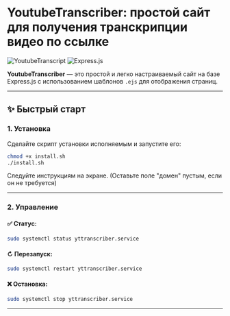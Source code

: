 # YoutubeTranscriber: простой сайт для получения транскрипции видео по ссылке

![YoutubeTranscript](https://img.shields.io/badge/YoutubeTranscript-cc0000?style=for-the-badge&logo=youtube&logoColor=white)
![Express.js](https://img.shields.io/badge/Express.js-1D6F42?style=for-the-badge&logo=javascript&logoColor=white)


**YoutubeTranscriber** — это простой и легко настраиваемый сайт на базе Express.js с использованием шаблонов `.ejs` для отображения страниц.

---

## ✨ Быстрый старт

### 1. Установка
Сделайте скрипт установки исполняемым и запустите его:
```bash
chmod +x install.sh
./install.sh
```
Следуйте инструкциям на экране. (Оставьте поле "домен" пустым, если он не требуется)

---

### 2. Управление
#### ✅ Статус:
```bash
sudo systemctl status yttranscriber.service
```

#### ↻ Перезапуск:
```bash
sudo systemctl restart yttranscriber.service
```

#### ❌ Остановка:
```bash
sudo systemctl stop yttranscriber.service
```

---
